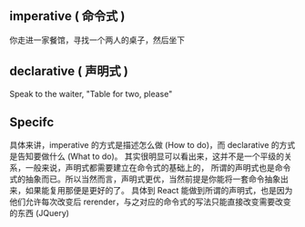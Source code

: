 ## imperative ( 命令式 )
你走进一家餐馆，寻找一个两人的桌子，然后坐下

## declarative ( 声明式 )
Speak to the waiter, "Table for two, please"

## Specifc
具体来讲，imperative 的方式是描述怎么做 (How to do)，而 declarative 的方式是告知要做什么 (What to do)。
其实很明显可以看出来，这并不是一个平级的关系，一般来说，声明式都需要建立在命令式的基础上的，
所谓的声明式也是命令式的抽象而已。所以当然而言，声明式更优，当然前提是你能将一套命令抽象出来，如果能复用那便是更好的了。 
具体到 React 能做到所谓的声明式，也是因为他们允许每次改变后 rerender，与之对应的命令式的写法只能直接改变需要改变的东西 (JQuery)